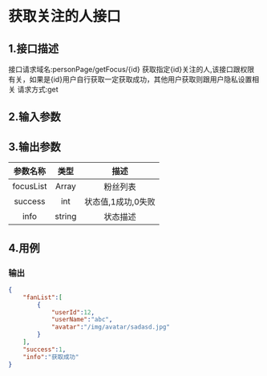 # 获取关注的人接口

## 1.接口描述

接口请求域名:personPage/getFocus/{id}
获取指定{id}关注的人,该接口跟权限有关，如果是{id}用户自行获取一定获取成功，其他用户获取则跟用户隐私设置相关
请求方式:get

## 2.输入参数

## 3.输出参数

|  参数名称  |  类型  |         描述         |
| :-------: | :----: | :------------------: |
| focusList | Array | 粉丝列表 |
| success | int | 状态值,1成功,0失败 |
| info | string | 状态描述 |

## 4.用例

### 输出

```json
{
    "fanList":[
        {
            "userId":12,
            "userName":"abc",
            "avatar":"/img/avatar/sadasd.jpg"
        }
    ],
    "success":1,
    "info":"获取成功"
}
```
